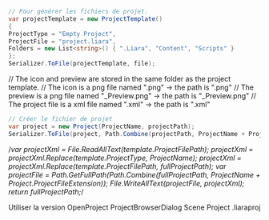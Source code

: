 ﻿```csharp
// Pour générer les fichiers de projet.
var projectTemplate = new ProjectTemplate()
{
ProjectType = "Empty Project",
ProjectFile = "project.liara",
Folders = new List<string>() { ".Liara", "Content", "Scripts" }
};
Serializer.ToFile(projectTemplate, file);
```

// The icon and preview are stored in the same folder as the project template.
// The icon is a png file named "<project template name>.png" -> the path is "<project template name>.png"
// The preview is a png file named "<project template name>_Preview.png" -> the path is "<project template name>_Preview.png"
// The project file is a xml file named "<project template name>.xml" -> the path is "<project template name>.xml"

```csharp
// Créer le fichier de projet
var project = new Project(ProjectName, projectPath);
Serializer.ToFile(project, Path.Combine(projectPath, ProjectName + Project.ProjectFileExtension));
```


/*var projectXml = File.ReadAllText(template.ProjectFilePath);
projectXml = projectXml.Replace(template.ProjectType, ProjectName);
projectXml = projectXml.Replace(template.ProjectFilePath, fullProjectPath);
var projectFile = Path.GetFullPath(Path.Combine(fullProjectPath, ProjectName + Project.ProjectFileExtension));
File.WriteAllText(projectFile, projectXml);
return fullProjectPath;*/


Utiliser la version
OpenProject
ProjectBrowserDialog
Scene
Project
.liaraproj
